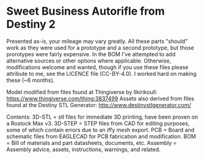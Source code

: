 # Sweet Business Autorifle from Destiny 2

Presented as-is, your mileage may vary greatly. All these parts "should" work as they were used for a prototype and a second prototype, but those prorotypes were fairly expensive. In the BOM I've attempted to add alternative sources or other options where applicable. Otherwise, modifications welcome and wanted, though if you use these files please attribute to me, see the LICENCE file (CC-BY-4.0). I worked hard on making these (~6 months).

Model modified from files found at Thingiverse by llkirikoull: https://www.thingiverse.com/thing:3837499
Assets also derived from files found at the Destiny STL Generator: http://www.destinystlgenerator.com/

Contents:
3D-STL = stl files for immediate 3D printing, have been proven on a Rostock Max v3.
3D-STEP = STEP files from CAD for editing purposes, some of which contain errors due to an iffy mesh export.
PCB = Board and schematic files from EAGLECAD for PCB fabrication and modification. 
BOM = Bill of materials and part datasheets, documents, etc.
Assembly = Assembly advice, assets, instructions, warnings, and related.

